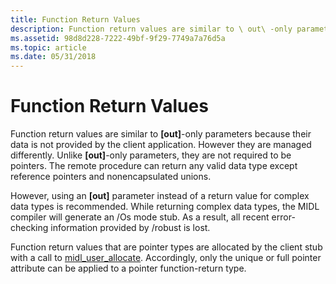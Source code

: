 ```yaml
---
title: Function Return Values
description: Function return values are similar to \ out\ -only parameters because their data is not provided by the client application.
ms.assetid: 98d8d228-7222-49bf-9f29-7749a7a76d5a
ms.topic: article
ms.date: 05/31/2018
---
```


# Function Return Values

Function return values are similar to **\[out\]**-only parameters because their data is not provided by the client application. However they are managed differently. Unlike **\[out\]**-only parameters, they are not required to be pointers. The remote procedure can return any valid data type except reference pointers and nonencapsulated unions.

However, using an **\[out\]** parameter instead of a return value for complex data types is recommended. While returning complex data types, the MIDL compiler will generate an /Os mode stub. As a result, all recent error-checking information provided by /robust is lost.

Function return values that are pointer types are allocated by the client stub with a call to [midl\_user\_allocate](https://docs.microsoft.com/windows/desktop/Midl/midl-user-allocate-1). Accordingly, only the unique or full pointer attribute can be applied to a pointer function-return type.

 

 




